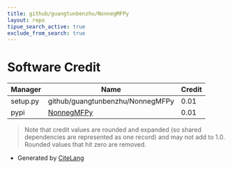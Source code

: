 ```yaml
---
title: github/guangtunbenzhu/NonnegMFPy
layout: repo
tipue_search_active: true
exclude_from_search: true
---
```

# Software Credit

|Manager|Name|Credit|
|-------|----|------|
|setup.py|github/guangtunbenzhu/NonnegMFPy|0.01|
|pypi|[NonnegMFPy](https://github.com/guangtunbenzhu/NonnegMFPy)|0.01|


> Note that credit values are rounded and expanded (so shared dependencies are represented as one record) and may not add to 1.0. Rounded values that hit zero are removed.


- Generated by [CiteLang](https://github.com/vsoch/citelang)
